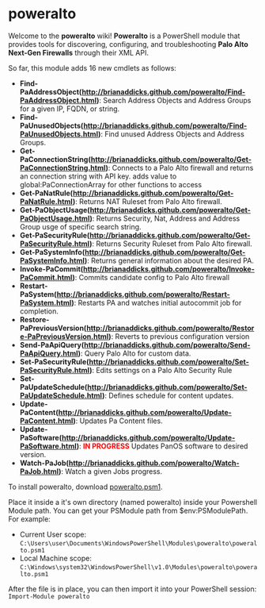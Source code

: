 poweralto====Welcome to the **poweralto** wiki!  **Poweralto** is a PowerShell module that provides tools for discovering, configuring, and troubleshooting **Palo Alto Next-Gen Firewalls** through their XML API.So far, this module adds 16 new cmdlets as follows:* **Find-PaAddressObject(http://brianaddicks.github.com/poweralto/Find-PaAddressObject.html)**: Search Address Objects and Address Groups for a given IP, FQDN, or string.* **Find-PaUnusedObjects(http://brianaddicks.github.com/poweralto/Find-PaUnusedObjects.html)**: Find unused Address Objects and Address Groups.* **Get-PaConnectionString(http://brianaddicks.github.com/poweralto/Get-PaConnectionString.html)**: Connects to a Palo Alto firewall and returns an connection string with API key. adds value to global:PaConnectionArray for other functions to access* **Get-PaNatRule(http://brianaddicks.github.com/poweralto/Get-PaNatRule.html)**: Returns NAT Ruleset from Palo Alto firewall.* **Get-PaObjectUsage(http://brianaddicks.github.com/poweralto/Get-PaObjectUsage.html)**: Returns Security, Nat, Address and Address Group usge of specific search string.* **Get-PaSecurityRule(http://brianaddicks.github.com/poweralto/Get-PaSecurityRule.html)**: Returns Security Ruleset from Palo Alto firewall.* **Get-PaSystemInfo(http://brianaddicks.github.com/poweralto/Get-PaSystemInfo.html)**: Returns general information about the desired PA.* **Invoke-PaCommit(http://brianaddicks.github.com/poweralto/Invoke-PaCommit.html)**: Commits candidate config to Palo Alto firewall* **Restart-PaSystem(http://brianaddicks.github.com/poweralto/Restart-PaSystem.html)**: Restarts PA and watches initial autocommit job for completion.* **Restore-PaPreviousVersion(http://brianaddicks.github.com/poweralto/Restore-PaPreviousVersion.html)**: Reverts to previous configuration version* **Send-PaApiQuery(http://brianaddicks.github.com/poweralto/Send-PaApiQuery.html)**: Query Palo Alto for custom data.* **Set-PaSecurityRule(http://brianaddicks.github.com/poweralto/Set-PaSecurityRule.html)**: Edits settings on a Palo Alto Security Rule* **Set-PaUpdateSchedule(http://brianaddicks.github.com/poweralto/Set-PaUpdateSchedule.html)**: Defines schedule for content updates.* **Update-PaContent(http://brianaddicks.github.com/poweralto/Update-PaContent.html)**: Updates Pa Content files.* **Update-PaSoftware(http://brianaddicks.github.com/poweralto/Update-PaSoftware.html)**: <span style="color:#f00">**IN PROGRESS**</span> Updates PanOS software to desired version.* **Watch-PaJob(http://brianaddicks.github.com/poweralto/Watch-PaJob.html)**: Watch a given Jobs progress.To install poweralto, download [poweralto.psm1](https://github.com/brianaddicks/poweralto/blob/master/poweralto.psm1).Place it inside a it's own directory (named poweralto) inside your Powershell Module path.  You can get your PSModule path from $env:PSModulePath. For example:* Current User scope: `C:\Users\user\Documents\WindowsPowerShell\Modules\poweralto\poweralto.psm1`* Local Machine scope: `C:\Windows\system32\WindowsPowerShell\v1.0\Modules\poweralto\poweralto.psm1`After the file is in place, you can then import it into your PowerShell session:`Import-Module poweralto`
